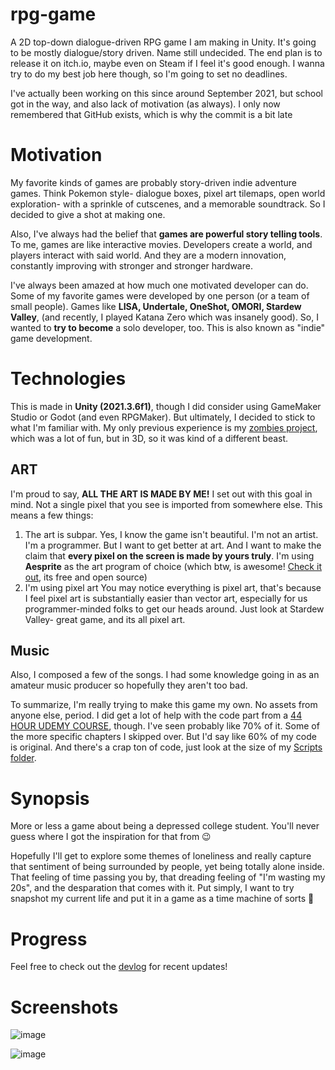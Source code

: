 # rpg-game
A 2D top-down dialogue-driven RPG game I am making in Unity. It's going to be mostly dialogue/story driven. Name still undecided. The end plan is to release it on itch.io, maybe even on Steam if I feel it's good enough. I wanna try to do my best job here though, so I'm going to set no deadlines.

I've actually been working on this since around September 2021, but school got in the way, and also lack of motivation (as always). I only now remembered that GitHub exists, which is why the commit is a bit late

# Motivation
My favorite kinds of games are probably story-driven indie adventure games. Think Pokemon style- dialogue boxes, pixel art tilemaps, open world exploration- with a sprinkle of cutscenes, and a memorable soundtrack. So I decided to give a shot at making one. 

Also, I've always had the belief that **games are powerful story telling tools**. To me, games are like interactive movies. Developers create a world, and players interact with said world. And they are a modern innovation, constantly improving with stronger and stronger hardware. 

I've always been amazed at how much one motivated developer can do. Some of my favorite games were developed by one person (or a team of small people). Games like **LISA, Undertale, OneShot, OMORI, Stardew Valley**, (and recently, I played Katana Zero which was insanely good). So, I wanted to **try to become** a solo developer, too. This is also known as "indie" game development.

# Technologies
This is made in **Unity (2021.3.6f1)**, though I did consider using GameMaker Studio or Godot (and even RPGMaker).
But ultimately, I decided to stick to what I'm familiar with. My only previous experience is my [zombies project](https://github.com/reigenatk/zombiez), which was a lot of fun, but in 3D, so it was kind of a different beast.

## ART

I'm proud to say, **ALL THE ART IS MADE BY ME!** I set out with this goal in mind. Not a single pixel that you see is imported from somewhere else. This means a few things:

1. The art is subpar. 
    Yes, I know the game isn't beautiful. I'm not an artist. I'm a programmer. But I want to get better at art. And I want to make the claim that **every pixel on the screen is made by yours truly**. I'm using **Aesprite** as the art program of choice (which btw, is awesome! [Check it out](https://github.com/aseprite/aseprite), its free and open source)
2. I'm using pixel art
    You may notice everything is pixel art, that's because I feel pixel art is substantially easier than vector art, especially for us programmer-minded folks to get our heads around. Just look at Stardew Valley- great game, and its all pixel art.

## Music

Also, I composed a few of the songs. I had some knowledge going in as an amateur music producer so hopefully they aren't too bad.

To summarize, I'm really trying to make this game my own. No assets from anyone else, period. I did get a lot of help with the code part from a [44 HOUR UDEMY COURSE](https://www.udemy.com/course/unity-2d-game-developer-course-farming-rpg/), though. I've seen probably like 70% of it. Some of the more specific chapters I skipped over. But I'd say like 60% of my code is original. And there's a crap ton of code, just look at the size of my [Scripts folder](https://github.com/reigenatk/rpg-game/tree/master/Assets/Scripts).

# Synopsis
More or less a game about being a depressed college student. You'll never guess where I got the inspiration for that from 😉

Hopefully I'll get to explore some themes of loneliness and really capture that sentiment of being surrounded by people, yet being totally alone inside. That feeling of time passing you by, that dreading feeling of "I'm wasting my 20s", and the desparation that comes with it. Put simply, I want to try snapshot my current life and put it in a game as a time machine of sorts 💩

# Progress
Feel free to check out the [devlog](https://github.com/reigenatk/rpg-game/blob/master/devlog.md) for recent updates!

# Screenshots

![image](https://user-images.githubusercontent.com/69275171/190540075-f7da64eb-3efb-49bf-8670-a1acc11e6b92.png)

![image](https://user-images.githubusercontent.com/69275171/190540144-6dd2f5c5-b51f-4e33-8464-eb40564fc295.png)
